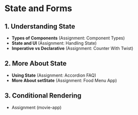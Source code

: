 # State and Forms

## 1. Understanding State
- **Types of Components** (Assignment: Component Types)
- **State and UI** (Assignment: Handling State)
- **Imperative vs Declarative** (Assignment: Counter With Twist)
## 2. More About State
- **Using State** (Assignment: Accordion FAQ)
- **More About setState** (Assignment: Food Menu App)
## 3. Conditional Rendering
- Assignment (movie-app)
